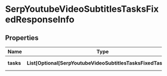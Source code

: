 # SerpYoutubeVideoSubtitlesTasksFixedResponseInfo


## Properties

| Name | Type | Description | Notes |
|------------ | ------------- | ------------- | -------------|
**tasks** | **List[Optional[SerpYoutubeVideoSubtitlesTasksFixedTaskInfo]]** | array of tasks |[optional]|